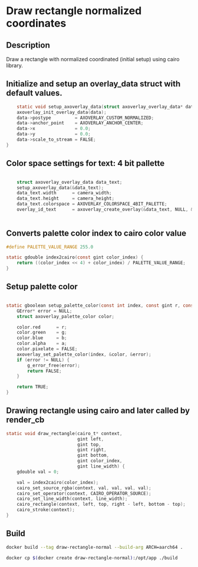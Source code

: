 # Draw rectangle normalized coordinates


## Description

Draw a rectangle with normalized coordinated (initial setup) using cairo library.

## Initialize and setup an overlay_data struct with default values.

```c
    static void setup_axoverlay_data(struct axoverlay_overlay_data* data) {
    axoverlay_init_overlay_data(data);
    data->postype         = AXOVERLAY_CUSTOM_NORMALIZED;
    data->anchor_point    = AXOVERLAY_ANCHOR_CENTER;
    data->x               = 0.0;
    data->y               = 0.0;
    data->scale_to_stream = FALSE;
}
```

## Color space settings for text: 4 bit pallette

```c

    struct axoverlay_overlay_data data_text;
    setup_axoverlay_data(&data_text);
    data_text.width      = camera_width;
    data_text.height     = camera_height;
    data_text.colorspace = AXOVERLAY_COLORSPACE_4BIT_PALETTE;
    overlay_id_text      = axoverlay_create_overlay(&data_text, NULL, &error_text);
    
```

## Converts palette color index to cairo color value

```c
#define PALETTE_VALUE_RANGE 255.0

static gdouble index2cairo(const gint color_index) {
    return ((color_index << 4) + color_index) / PALETTE_VALUE_RANGE;
}
```

## Setup palette color

```c

static gboolean setup_palette_color(const int index, const gint r, const gint g, const gint b, const gint a) {
    GError* error = NULL;
    struct axoverlay_palette_color color;

    color.red      = r;
    color.green    = g;
    color.blue     = b;
    color.alpha    = a;
    color.pixelate = FALSE;
    axoverlay_set_palette_color(index, &color, &error);
    if (error != NULL) {
        g_error_free(error);
        return FALSE;
    }

    return TRUE;
}

```

## Drawing rectangle using cairo and later called by render_cb

```c
static void draw_rectangle(cairo_t* context,
                           gint left,
                           gint top,
                           gint right,
                           gint bottom,
                           gint color_index,
                           gint line_width) {
    gdouble val = 0;

    val = index2cairo(color_index);
    cairo_set_source_rgba(context, val, val, val, val);
    cairo_set_operator(context, CAIRO_OPERATOR_SOURCE);
    cairo_set_line_width(context, line_width);
    cairo_rectangle(context, left, top, right - left, bottom - top);
    cairo_stroke(context);
}

```

## Build

```bash
docker build --tag draw-rectangle-normal --build-arg ARCH=aarch64 .
```

```bash
docker cp $(docker create draw-rectangle-normal):/opt/app ./build
```